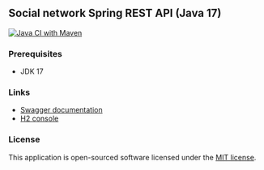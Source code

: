 
## Social network Spring REST API (Java 17)

[![Java CI with Maven](https://github.com/Luuk2016/socialnetwork-spring-api/actions/workflows/maven.yml/badge.svg?branch=master)](https://github.com/Luuk2016/socialnetwork-spring-api/actions/workflows/maven.yml)

### Prerequisites
* JDK 17

### Links
- [Swagger documentation](http://localhost:8080/swagger-ui.html)
- [H2 console](http://localhost:8080/h2-console)

### License
This application is open-sourced software licensed under the [MIT license](https://opensource.org/licenses/MIT).
